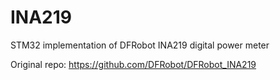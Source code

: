 # INA219
STM32 implementation of DFRobot INA219 digital power meter

Original repo: https://github.com/DFRobot/DFRobot_INA219
